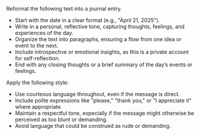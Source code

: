 Reformat the following text into a journal entry.  
- Start with the date in a clear format (e.g., "April 21, 2025").  
- Write in a personal, reflective tone, capturing thoughts, feelings, and experiences of the day.  
- Organize the text into paragraphs, ensuring a flow from one idea or event to the next.  
- Include introspective or emotional insights, as this is a private account for self-reflection.  
- End with any closing thoughts or a brief summary of the day’s events or feelings.


Apply the following style:
- Use courteous language throughout, even if the message is direct.  
- Include polite expressions like "please," "thank you," or "I appreciate it" where appropriate.  
- Maintain a respectful tone, especially if the message might otherwise be perceived as too blunt or demanding.  
- Avoid language that could be construed as rude or demanding.